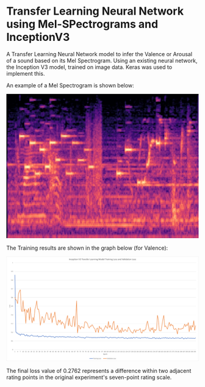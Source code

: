 # Transfer Learning Neural Network using Mel-SPectrograms and InceptionV3

A Transfer Learning Neural Network model to infer the Valence or Arousal of a sound based on its Mel Spectrogram. Using an existing neural network, the Inception V3 model, trained on image data. Keras was used to implement this.

An example of a Mel Spectrogram is shown below:

![MelSPec](/images/Star.Wars.Episode.4.A.New.Hope.1977.1080p.BrRip.x264.BOKUTOX.YIFY.mp4_77_1.wav.jpeg)

The Training results are shown in the graph below (for Valence):

![MelSPecLossGraph](/images/MelSPecLossGraph.png)

The final loss value of 0.2762 represents a difference within two adjacent rating points in the original experiment's seven-point rating scale.

